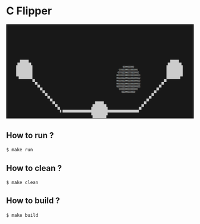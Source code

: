 # C Flipper

![Gif showing a ball in ASCII bounce around](bigball.gif)

## How to run ?

```shell
$ make run
```

## How to clean ?

```shell
$ make clean
```

## How to build ?

```shell
$ make build
```